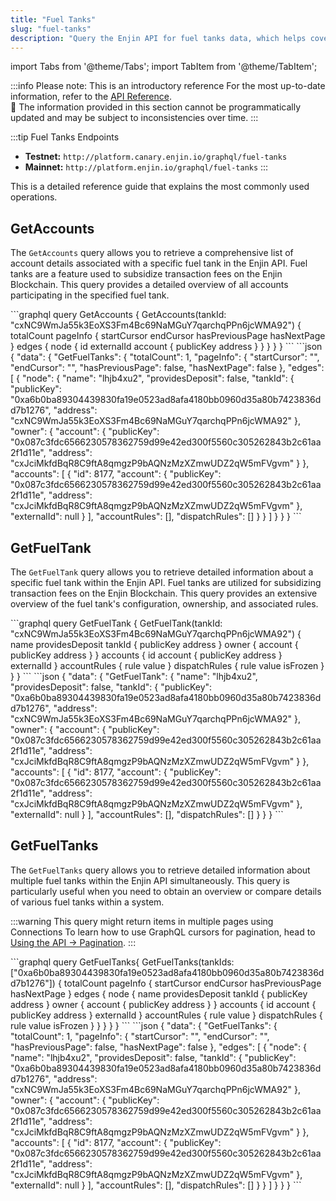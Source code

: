 ```yaml
---
title: "Fuel Tanks"
slug: "fuel-tanks"
description: "Query the Enjin API for fuel tanks data, which helps cover transaction costs for users within the blockchain ecosystem."
---
```


import Tabs from '@theme/Tabs';
import TabItem from '@theme/TabItem';

:::info Please note: This is an introductory reference
For the most up-to-date information, refer to the [API Reference](/03-api-reference/03-api-reference.md).\
🚧 The information provided in this section cannot be programmatically updated and may be subject to inconsistencies over time.
:::

:::tip Fuel Tanks Endpoints
- **Testnet:** `http://platform.canary.enjin.io/graphql/fuel-tanks`
- **Mainnet:** `http://platform.enjin.io/graphql/fuel-tanks`
:::

This is a detailed reference guide that explains the most commonly used operations.

## GetAccounts

The `GetAccounts` query allows you to retrieve a comprehensive list of account details associated with a specific fuel tank in the Enjin API. Fuel tanks are a feature used to subsidize transaction fees on the Enjin Blockchain. This query provides a detailed overview of all accounts participating in the specified fuel tank.

<Tabs>
  <TabItem value="graphql" label="GraphQL">
```graphql
query GetAccounts {
  GetAccounts(tankId: "cxNC9WmJa55k3EoXS3Fm4Bc69NaMGuY7qarchqPPn6jcWMA92") {
    totalCount
    pageInfo {
      startCursor
      endCursor
      hasPreviousPage
      hasNextPage
    }
    edges {
      node {
        id
        externalId
        account {
          publicKey
          address
        }
      }
    }
  }
}
```
  </TabItem>
  <TabItem value="response" label="Response">
```json
{
  "data": {
    "GetFuelTanks": {
      "totalCount": 1,
      "pageInfo": {
        "startCursor": "",
        "endCursor": "",
        "hasPreviousPage": false,
        "hasNextPage": false
      },
      "edges": [
        {
          "node": {
            "name": "lhjb4xu2",
            "providesDeposit": false,
            "tankId": {
              "publicKey": "0xa6b0ba89304439830fa19e0523ad8afa4180bb0960d35a80b7423836dd7b1276",
              "address": "cxNC9WmJa55k3EoXS3Fm4Bc69NaMGuY7qarchqPPn6jcWMA92"
            },
            "owner": {
              "account": {
                "publicKey": "0x087c3fdc6566230578362759d99e42ed300f5560c305262843b2c61aa2f1d11e",
                "address": "cxJciMkfdBqR8C9ftA8qmgzP9bAQNzMzXZmwUDZ2qW5mFVgvm"
              }
            },
            "accounts": [
              {
                "id": 8177,
                "account": {
                  "publicKey": "0x087c3fdc6566230578362759d99e42ed300f5560c305262843b2c61aa2f1d11e",
                  "address": "cxJciMkfdBqR8C9ftA8qmgzP9bAQNzMzXZmwUDZ2qW5mFVgvm"
                },
                "externalId": null
              }
            ],
            "accountRules": [],
            "dispatchRules": []
          }
        }
      ]
    }
  }
}
```
  </TabItem>
</Tabs>

## GetFuelTank

The `GetFuelTank` query allows you to retrieve detailed information about a specific fuel tank within the Enjin API. Fuel tanks are utilized for subsidizing transaction fees on the Enjin Blockchain. This query provides an extensive overview of the fuel tank's configuration, ownership, and associated rules.

<Tabs>
  <TabItem value="graphql" label="GraphQL">
```graphql
query GetFuelTank {
  GetFuelTank(tankId: "cxNC9WmJa55k3EoXS3Fm4Bc69NaMGuY7qarchqPPn6jcWMA92") {
    name
    providesDeposit
    tankId {
      publicKey
      address
    }
    owner {
      account {
        publicKey
        address
      }
    }
    accounts {
      id
      account {
        publicKey
        address
      }
      externalId
    }
    accountRules {
      rule
      value
    }
    dispatchRules {
      rule
      value
      isFrozen
    }
  }
}
```
  </TabItem>
  <TabItem value="response" label="Response">
```json
{
  "data": {
    "GetFuelTank": {
      "name": "lhjb4xu2",
      "providesDeposit": false,
      "tankId": {
        "publicKey": "0xa6b0ba89304439830fa19e0523ad8afa4180bb0960d35a80b7423836dd7b1276",
        "address": "cxNC9WmJa55k3EoXS3Fm4Bc69NaMGuY7qarchqPPn6jcWMA92"
      },
      "owner": {
        "account": {
          "publicKey": "0x087c3fdc6566230578362759d99e42ed300f5560c305262843b2c61aa2f1d11e",
          "address": "cxJciMkfdBqR8C9ftA8qmgzP9bAQNzMzXZmwUDZ2qW5mFVgvm"
        }
      },
      "accounts": [
        {
          "id": 8177,
          "account": {
            "publicKey": "0x087c3fdc6566230578362759d99e42ed300f5560c305262843b2c61aa2f1d11e",
            "address": "cxJciMkfdBqR8C9ftA8qmgzP9bAQNzMzXZmwUDZ2qW5mFVgvm"
          },
          "externalId": null
        }
      ],
      "accountRules": [],
      "dispatchRules": []
    }
  }
}
```
  </TabItem>
</Tabs>

## GetFuelTanks

The `GetFuelTanks` query allows you to retrieve detailed information about multiple fuel tanks within the Enjin API simultaneously. This query is particularly useful when you need to obtain an overview or compare details of various fuel tanks within a system.

:::warning This query might return items in multiple pages using Connections
To learn how to use GraphQL cursors for pagination, head to [Using the API → Pagination](/01-getting-started/05-using-enjin-api/01-how-to-use-graphql.md#pagination).
:::

<Tabs>
  <TabItem value="graphql" label="GraphQL">
```graphql
query GetFuelTanks{
  GetFuelTanks(tankIds: ["0xa6b0ba89304439830fa19e0523ad8afa4180bb0960d35a80b7423836dd7b1276"]) {
    totalCount
    pageInfo {
      startCursor
      endCursor
      hasPreviousPage
      hasNextPage
    }
    edges {
      node {
        name
        providesDeposit
        tankId {
          publicKey
          address
        }
        owner {
          account {
            publicKey
            address
          }
        }
        accounts {
          id
          account {
            publicKey
            address
          }
          externalId
        }
        accountRules {
          rule
          value
        }
        dispatchRules {
          rule
          value
          isFrozen
        }
      }
    }
  }
}
```
  </TabItem>
  <TabItem value="response" label="Response">
```json
{
  "data": {
    "GetFuelTanks": {
      "totalCount": 1,
      "pageInfo": {
        "startCursor": "",
        "endCursor": "",
        "hasPreviousPage": false,
        "hasNextPage": false
      },
      "edges": [
        {
          "node": {
            "name": "lhjb4xu2",
            "providesDeposit": false,
            "tankId": {
              "publicKey": "0xa6b0ba89304439830fa19e0523ad8afa4180bb0960d35a80b7423836dd7b1276",
              "address": "cxNC9WmJa55k3EoXS3Fm4Bc69NaMGuY7qarchqPPn6jcWMA92"
            },
            "owner": {
              "account": {
                "publicKey": "0x087c3fdc6566230578362759d99e42ed300f5560c305262843b2c61aa2f1d11e",
                "address": "cxJciMkfdBqR8C9ftA8qmgzP9bAQNzMzXZmwUDZ2qW5mFVgvm"
              }
            },
            "accounts": [
              {
                "id": 8177,
                "account": {
                  "publicKey": "0x087c3fdc6566230578362759d99e42ed300f5560c305262843b2c61aa2f1d11e",
                  "address": "cxJciMkfdBqR8C9ftA8qmgzP9bAQNzMzXZmwUDZ2qW5mFVgvm"
                },
                "externalId": null
              }
            ],
            "accountRules": [],
            "dispatchRules": []
          }
        }
      ]
    }
  }
}
```
  </TabItem>
</Tabs>